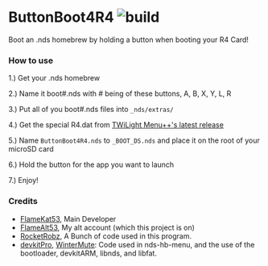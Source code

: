 # ButtonBoot4R4 ![build](https://travis-ci.org/FlameAlt53/ButtonBoot4R4.svg?branch=master)
Boot an .nds homebrew by holding a button when booting your R4 Card!


### How to use

1.) Get your .nds homebrew

2.) Name it boot#.nds with # being of these buttons, A, B, X, Y, L, R

3.) Put all of you boot#.nds files into `_nds/extras/`

4.) Get the special R4.dat from [TWiLight Menu++'s latest release](https://github.com/RocketRobz/TWiLightMenu)

5.) Name `ButtonBoot4R4.nds` to `_BOOT_DS.nds` and place it on the root of your microSD card

6.) Hold the button for the app you want to launch

7.) Enjoy!

### Credits

- [FlameKat53](https://github.com/FlameKat53), Main Developer
- [FlameAlt53](https://github.com/FlameAlt53), My alt account (which this project is on)
- [RocketRobz](https://github.com/RocketRobz), A Bunch of code used in this program.
- [devkitPro](https://github.com/devkitPro), [WinterMute](https://github.com/WinterMute): Code used in nds-hb-menu, and the use of the bootloader, devkitARM, libnds, and libfat.
